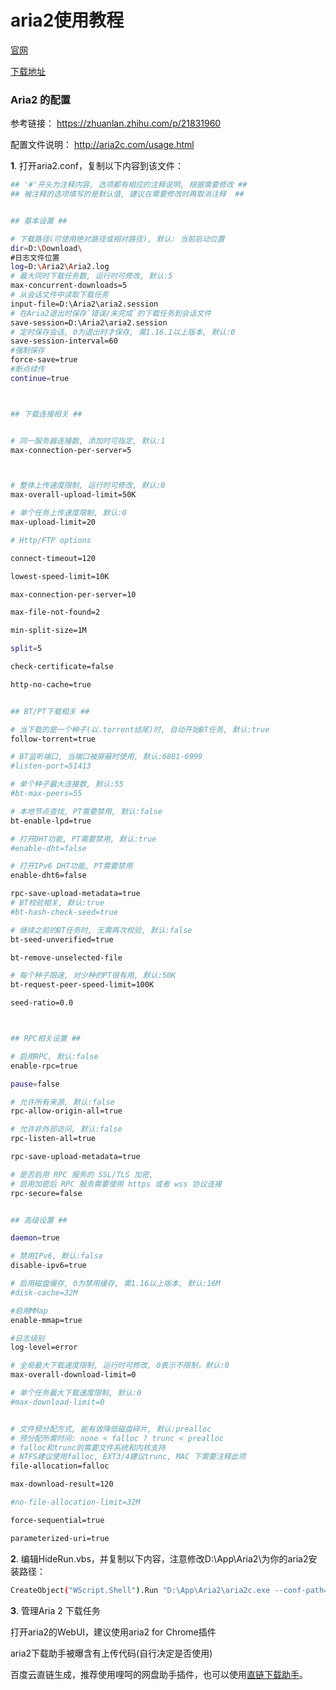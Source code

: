 # aria2使用教程

[ 官网](https://aria2.github.io/)

[下载地址](https://github.com/aria2/aria2/releases/download/release-1.35.0/aria2-1.35.0-win-64bit-build1.zip)

### Aria2 的配置

参考链接： https://zhuanlan.zhihu.com/p/21831960 

配置文件说明： http://aria2c.com/usage.html 

**1**. 打开aria2.conf，复制以下内容到该文件：

```bash
## '#'开头为注释内容, 选项都有相应的注释说明, 根据需要修改 ##
## 被注释的选项填写的是默认值, 建议在需要修改时再取消注释  ##


## 基本设置 ##

# 下载路径(可使用绝对路径或相对路径), 默认: 当前启动位置
dir=D:\Download\
#日志文件位置
log=D:\Aria2\Aria2.log
# 最大同时下载任务数, 运行时可修改, 默认:5
max-concurrent-downloads=5
# 从会话文件中读取下载任务
input-file=D:\Aria2\aria2.session
# 在Aria2退出时保存`错误/未完成`的下载任务到会话文件
save-session=D:\Aria2\aria2.session
# 定时保存会话, 0为退出时才保存, 需1.16.1以上版本, 默认:0
save-session-interval=60
#强制保存
force-save=true
#断点续传
continue=true



## 下载连接相关 ##


# 同一服务器连接数, 添加时可指定, 默认:1
max-connection-per-server=5



# 整体上传速度限制, 运行时可修改, 默认:0
max-overall-upload-limit=50K

# 单个任务上传速度限制, 默认:0
max-upload-limit=20

# Http/FTP options

connect-timeout=120

lowest-speed-limit=10K

max-connection-per-server=10

max-file-not-found=2

min-split-size=1M

split=5

check-certificate=false

http-no-cache=true


## BT/PT下载相关 ##

# 当下载的是一个种子(以.torrent结尾)时, 自动开始BT任务, 默认:true
follow-torrent=true

# BT监听端口, 当端口被屏蔽时使用, 默认:6881-6999
#listen-port=51413

# 单个种子最大连接数, 默认:55
#bt-max-peers=55

# 本地节点查找, PT需要禁用, 默认:false
bt-enable-lpd=true

# 打开DHT功能, PT需要禁用, 默认:true
#enable-dht=false

# 打开IPv6 DHT功能, PT需要禁用
enable-dht6=false

rpc-save-upload-metadata=true
# BT校验相关, 默认:true
#bt-hash-check-seed=true

# 继续之前的BT任务时, 无需再次校验, 默认:false
bt-seed-unverified=true

bt-remove-unselected-file

# 每个种子限速, 对少种的PT很有用, 默认:50K
bt-request-peer-speed-limit=100K

seed-ratio=0.0



## RPC相关设置 ##

# 启用RPC, 默认:false
enable-rpc=true

pause=false

# 允许所有来源, 默认:false
rpc-allow-origin-all=true

# 允许非外部访问, 默认:false
rpc-listen-all=true

rpc-save-upload-metadata=true

# 是否启用 RPC 服务的 SSL/TLS 加密,
# 启用加密后 RPC 服务需要使用 https 或者 wss 协议连接
rpc-secure=false


## 高级设置 ##

daemon=true

# 禁用IPv6, 默认:false
disable-ipv6=true

# 启用磁盘缓存, 0为禁用缓存, 需1.16以上版本, 默认:16M
#disk-cache=32M

#启用MMap
enable-mmap=true

#日志级别
log-level=error

# 全局最大下载速度限制, 运行时可修改, 0表示不限制，默认:0
max-overall-download-limit=0

# 单个任务最大下载速度限制, 默认:0
#max-download-limit=0


# 文件预分配方式, 能有效降低磁盘碎片, 默认:prealloc
# 预分配所需时间: none < falloc ? trunc < prealloc
# falloc和trunc则需要文件系统和内核支持
# NTFS建议使用falloc, EXT3/4建议trunc, MAC 下需要注释此项
file-allocation=falloc 

max-download-result=120

#no-file-allocation-limit=32M

force-sequential=true

parameterized-uri=true
```

**2**. 编辑HideRun.vbs，并复制以下内容，注意修改D:\App\Aria2\为你的aria2安装路径： 

```bash
CreateObject("WScript.Shell").Run "D:\App\Aria2\aria2c.exe --conf-path=aria2.conf",0
```

**3**. 管理Aria 2 下载任务

打开aria2的WebUI，建议使用aria2 for Chrome插件



aria2下载助手被曝含有上传代码(自行决定是否使用)

百度云直链生成，推荐使用哩呵的网盘助手插件，也可以使用[直链下载助手](https://www.baiduyun.wiki/)。
